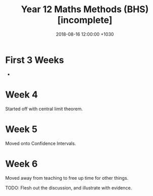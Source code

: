 ﻿---
layout: post
title:  "Year 12 Maths Methods (BHS) [incomplete]"
date:   2018-08-16 12:00:00 +1030
categories: MTeach bhsPlacement stage2mathsMethodss
---



# First 3 Weeks

- 

# Week 4

 Started off with central limit theorem.

# Week 5

Moved onto Confidence Intervals.

# Week 6

Moved away from teaching to free up time for other things.



TODO: Flesh out the discussion, and illustrate with evidence.






 








